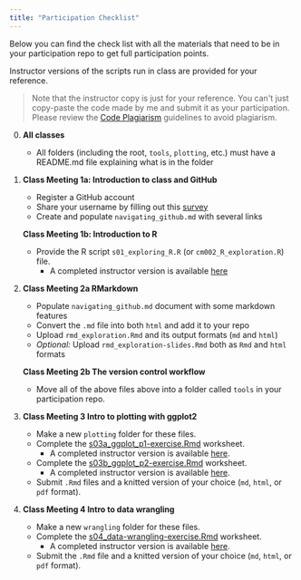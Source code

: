 ```yaml
---
title: "Participation Checklist"
---
```


Below you can find the check list with all the materials that need to be in your
participation repo to get full participation points. 

Instructor versions of the scripts run in class are provided for your reference.
 
 > Note that the instructor copy is just for your reference. You can't just copy-paste the code made by me and submit it as your participation. Please review the [Code Plagiarism](https://wiernik-datasci.netlify.com/policies/) guidelines to avoid plagiarism. 
 
0. **All classes**
    - All folders (including the root, `tools`, `plotting`, etc.) must have a README.md file explaining what is in the folder
    
1. **Class Meeting 1a: Introduction to class and GitHub**   
    - Register a GitHub account
    - Share your username by filling out this [survey](https://usf.az1.qualtrics.com/jfe/form/SV_8kAdI0XraWU6geN)
    - Create and populate `navigating_github.md` with several links
    
   **Class Meeting 1b: Introduction to R**   
    - Provide the R script `s01_exploring_R.R` (or `cm002_R_exploration.R`) file. 
      - A completed instructor version is available [here](https://github.com/bwiernik/DataSci-participation/blob/master/tools/s01_exploring_R.R)
    
2. **Class Meeting 2a RMarkdown**  
   - Populate `navigating_github.md` document with some markdown features
   - Convert the `.md` file into both `html` and add it to your repo
   - Upload `rmd_exploration.Rmd` and its output formats (`md` and `html`)
   - _Optional:_ Upload `rmd_exploration-slides.Rmd` both as `Rmd` and `html` formats
   
   **Class Meeting 2b The version control workflow**   
   - Move all of the above files above into a folder called `tools` in your participation repo.
   
3. **Class Meeting 3 Intro to plotting with ggplot2**  
   - Make a new `plotting` folder for these files.
   - Complete the [s03a_ggplot_p1-exercise.Rmd](https://github.com/USF-Psych-DataSci/Classroom/raw/master/tutorials/s03a_ggplot_p1-exercise.Rmd) worksheet. 
     - A completed instructor version is available [here](https://github.com/bwiernik/DataSci-participation/blob/master/plotting/s03a_ggplot_p1-exercise.Rmd).
   - Complete the [s03b_ggplot_p2-exercise.Rmd](https://raw.githubusercontent.com/USF-Psych-DataSci/Classroom/master/tutorials/s03b_ggplot_p2-exercise.Rmd) worksheet.
     - A completed instructor version is available [here](https://github.com/bwiernik/DataSci-participation/blob/master/plotting/s03b_ggplot_p2-exercise.Rmd).
   - Submit `.Rmd` files and a knitted version of your choice (`md`, `html`, or `pdf` format).
   
4. **Class Meeting 4 Intro to data wrangling** 
   - Make a new `wrangling` folder for these files.
   - Complete the [s04_data-wrangling-exercise.Rmd](https://github.com/USF-Psych-DataSci/Classroom/raw/master/tutorials/s04_data-wrangling-exercise.Rmd) worksheet.
     - A completed instructor version is available [here](https://github.com/bwiernik/DataSci-participation/blob/master/wrangling/s04_data-wrangling-exercise.Rmd).
   - Submit the `.Rmd` file and a knitted version of your choice (`md`, `html`, or `pdf` format).

